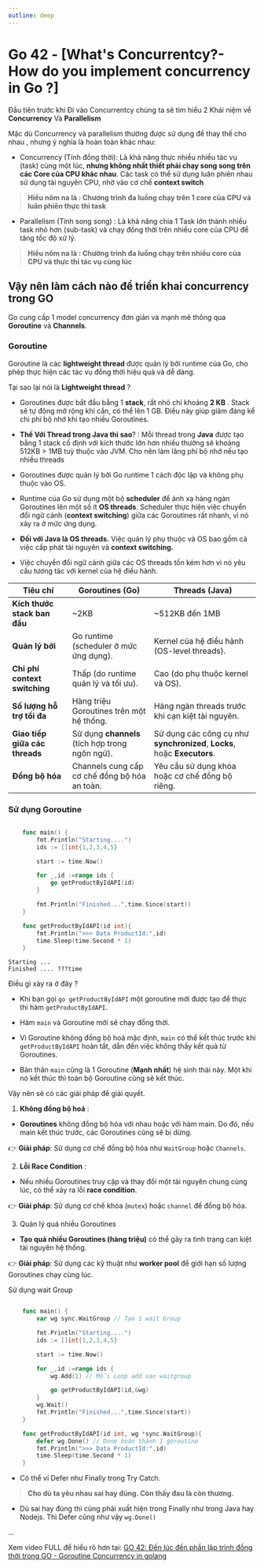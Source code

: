 ```yaml
---
outline: deep
---
```


# Go 42 - [What's Concurrentcy?- How do you implement concurrency in Go ?]

Đầu tiên trước khi Đi vào Concurrentcy chúng ta sẽ tìm hiểu 2 Khái niệm về **Concurrency** Và **Parallelism**

Mặc dù Concurrency và parallelism thường được sử dụng để thay thế cho nhau , nhưng ý nghĩa là hoàn toàn khác nhau:

- Concurrency (Tính đồng thời): Là khả năng thực nhiều nhiều tác vụ (task) cùng một lúc, **nhưng không nhất thiết phải chạy song song trên các Core của CPU khác nhau**. Các task có thể sử dụng luân phiên nhau sử dụng tài nguyên CPU, nhờ vào cơ chế **context switch**
>**Hiểu nôm na là : Chương trình đa luồng chạy trên 1 core của CPU và luân phiên thực thi task**
- Parallelism (Tính song song) : Là khả năng chia 1 Task lớn thành nhiều task nhỏ hơn (sub-task) và chạy đồng thời trên nhiều core của CPU để tăng tốc độ xử lý.
> **Hiểu nôm na là : Chường trình đa luồng chạy trên nhiều core của CPU và thực thi tác vụ cùng lúc**

## Vậy nên làm cách nào để triển khai concurrency trong GO

Go cung cấp 1 model concurrency đơn giản và mạnh mẽ thông qua **Goroutine** và **Channels**.

### Goroutine

Goroutine là các **lightweight thread** được quản lý bởi runtime của Go, cho phép thực hiện các tác vụ đồng thời hiệu quả và dễ dàng.

Tại sao lại nói là **Lightweight thread** ?

- Goroutines được bắt đầu bằng 1 **stack**, rất nhỏ chỉ khoảng **2 KB** . Stack sẽ tự động mở rộng khi cần, có thể lên 1 GB. Điều này giúp giảm đáng kể chi phí bộ nhớ khi tạo nhiều Goroutines.

- **Thế Với Thread trong Java thì sao**? : Mỗi thread trong **Java** được tạo bằng 1 stack cố định với kích thước lớn hơn nhiều thường sẽ khoảng 512KB > 1MB tuỳ thuộc vào JVM. Cho nên làm lãng phí bộ nhớ nếu tạo nhiều threads


- Goroutines được quản lý bởi Go runtime 1 cách độc lập và không phụ thuộc vào OS.
- Runtime của Go sử dụng một bộ **scheduler** để ánh xạ hàng ngàn Goroutines lên một số ít **OS threads**. Scheduler thực hiện việc chuyển đổi ngữ cảnh (**context switching**) giữa các Goroutines rất nhanh, vì nó xảy ra ở mức ứng dụng.

- **Đối với Java là OS threads.** Việc quản lý phụ thuộc và OS bao gồm cả việc cấp phát tài nguyên và **context switching.**
- Việc chuyển đổi ngữ cảnh giữa các OS threads tốn kém hơn vì nó yêu cầu tương tác với kernel của hệ điều hành.



| **Tiêu chí**               | **Goroutines (Go)**                            | **Threads (Java)**                                   |
|----------------------------|-----------------------------------------------|----------------------------------------------------|
| **Kích thước stack ban đầu** | ~2KB                                          | ~512KB đến 1MB                                     |
| **Quản lý bởi**             | Go runtime (scheduler ở mức ứng dụng).        | Kernel của hệ điều hành (OS-level threads).       |
| **Chi phí context switching** | Thấp (do runtime quản lý và tối ưu).          | Cao (do phụ thuộc kernel và OS).                  |
| **Số lượng hỗ trợ tối đa**   | Hàng triệu Goroutines trên một hệ thống.      | Hàng ngàn threads trước khi cạn kiệt tài nguyên.  |
| **Giao tiếp giữa các threads** | Sử dụng **channels** (tích hợp trong ngôn ngữ).| Sử dụng các công cụ như **synchronized**, **Locks**, hoặc **Executors**. |
| **Đồng bộ hóa**              | Channels cung cấp cơ chế đồng bộ hóa an toàn.| Yêu cầu sử dụng khóa hoặc cơ chế đồng bộ riêng.    |


### Sử dụng Goroutine

```go

    func main() {
        fmt.Println("Starting....")
        ids := []int{1,2,3,4,5}

        start := time.Now()

        for _,id :=range ids {
            go getProductByIdAPI(id)
        }

        fmt.Println("Finished...",time.Since(start))
    }

    func getProductByIdAPI(id int){
        fmt.Println(">>> Data ProductId:",id)
        time.Sleep(time.Second * 1)
    }
```

```
Starting ...
Finished .... ???time
```

Điều gì xảy ra ở đây ?

- Khi bạn gọi ```go getProductByIdAPI``` một goroutine mới được tạo để thực thi hàm ```getProductByIdAPI```.

- Hàm ```main``` và Goroutine mới sẽ chạy đồng thời.

- Vì Goroutine không đồng bộ hoá mặc định, ```main``` có thể kết thúc trước khi ```getProductByIdAPI``` hoàn tất, dẫn đến việc không thấy kết quả từ Goroutines.

- Bản thân ```main``` cũng là 1 Goroutine (**Mạnh nhất**) hệ sinh thái này. Một khi nó kết thúc thì toàn bộ Goroutine cũng sẽ kết thúc.

Vậy nên sẽ có các giải pháp để giải quyết.

1. **Không đồng bộ hoá** :

- **Goroutines** không đồng bộ hóa với nhau hoặc với hàm main. Do đó, nếu main kết thúc trước, các Goroutines cũng sẽ bị dừng.

👉 **Giải pháp**: Sử dụng cơ chế đồng bộ hóa như ```WaitGroup``` hoặc ```Channels```.

2. **Lỗi Race Condition** :

- Nếu nhiều Goroutines truy cập và thay đổi một tài nguyên chung cùng lúc, có thể xảy ra lỗi **race condition**.

👉 **Giải pháp**: Sử dụng cơ chế khóa (```mutex```) hoặc ```channel``` để đồng bộ hóa.

3. Quản lý quá nhiều Goroutines

- **Tạo quá nhiều Goroutines (hàng triệu)** có thể gây ra tình trạng cạn kiệt tài nguyên hệ thống.

👉 **Giải pháp**: Sử dụng các kỹ thuật như **worker pool** để giới hạn số lượng Goroutines chạy cùng lúc.

Sử dụng wait Group

```go

    func main() {
        var wg sync.WaitGroup // Tạo 1 wait Group

        fmt.Println("Starting....")
        ids := []int{1,2,3,4,5}

        start := time.Now()

        for _,id :=range ids {
            wg.Add(1) // Mỗi Loop add vao waitgroup

            go getProductByIdAPI(id,&wg)
        }
        wg.Wait() 
        fmt.Println("Finished...",time.Since(start))
    }

    func getProductByIdAPI(id int, wg *sync.WaitGroup){
        defer wg.Done() // Done hoàn thành 1 goroutine
        fmt.Println(">>> Data ProductId:",id)
        time.Sleep(time.Second * 1)
    }
```

- Có thể ví Defer như Finally trong Try Catch.

> **Cho dù ta yêu nhau sai hay đúng. Còn thấy đau là còn thương.**

- Dù sai hay đúng thì cũng phải xuất hiện trong Finally như trong Java hay Nodejs. Thì Defer cũng như vậy ```wg.Done()```


...

Xem video FULL để hiểu rõ hơn tại: [GO 42: Đến lúc đến phần lập trình đồng thời trong GO - Goroutine Concurrency in golang](https://youtu.be/PLdLSF0_QQY)
